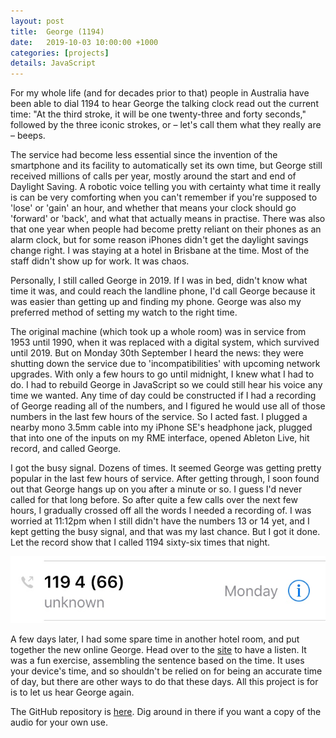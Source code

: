 ```yaml
---
layout: post
title:  George (1194)
date:   2019-10-03 10:00:00 +1000
categories: [projects]
details: JavaScript
---
```


For my whole life (and for decades prior to that) people in Australia have been able to dial 1194 to hear George the talking clock read out the current time: "At the third stroke, it will be one twenty-three and forty seconds," followed by the three iconic strokes, or – let's call them what they really are – beeps.

The service had become less essential since the invention of the smartphone and its facility to automatically set its own time, but George still received millions of calls per year, mostly around the start and end of Daylight Saving. A robotic voice telling you with certainty what time it really is can be very comforting when you can't remember if you're supposed to 'lose' or 'gain' an hour, and whether that means your clock should go 'forward' or 'back', and what that actually means in practise. There was also that one year when people had become pretty reliant on their phones as an alarm clock, but for some reason iPhones didn't get the daylight savings change right. I was staying at a hotel in Brisbane at the time. Most of the staff didn't show up for work. It was chaos.

Personally, I still called George in 2019. If I was in bed, didn't know what time it was, and could reach the landline phone, I'd call George because it was easier than getting up and finding my phone. George was also my preferred method of setting my watch to the right time. 

The original machine (which took up a whole room) was in service from 1953 until 1990, when it was replaced with a digital system, which survived until 2019. But on Monday 30th September I heard the news: they were shutting down the service due to 'incompatibilities' with upcoming network upgrades. With only a few hours to go until midnight, I knew what I had to do. I had to rebuild George in JavaScript so we could still hear his voice any time we wanted. Any time of day could be constructed if I had a recording of George reading all of the numbers, and I figured he would use all of those numbers in the last few hours of the service. So I acted fast. I plugged a nearby mono 3.5mm cable into my iPhone SE's headphone jack, plugged that into one of the inputs on my RME interface, opened Ableton Live, hit record, and called George. 

I got the busy signal. Dozens of times. It seemed George was getting pretty popular in the last few hours of service. After getting through, I soon found out that George hangs up on you after a minute or so. I guess I'd never called for that long before. So after quite a few calls over the next few hours, I gradually crossed off all the words I needed a recording of. I was worried at 11:12pm when I still didn't have the numbers 13 or 14 yet, and I kept getting the busy signal, and that was my last chance. But I got it done. Let the record show that I called 1194 sixty-six times that night.

![](/assets/projects/1194.jpg)

A few days later, I had some spare time in another hotel room, and put together the new online George. Head over to the [site](https://www.ryanmonro.com/george) to have a listen. It was a fun exercise, assembling the sentence based on the time. It uses your device's time, and so shouldn't be relied on for being an accurate time of day, but there are other ways to do that these days. All this project is for is to let us hear George again.

The GitHub repository is [here](https://www.github.com/ryanmonro/george/). Dig around in there if you want a copy of the audio for your own use.